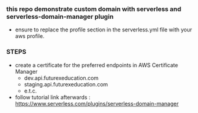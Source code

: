 ### this repo demonstrate custom domain with serverless and serverless-domain-manager plugin

- ensure to replace the profile section in the serverless.yml file with your aws profile.

### STEPS
- create a certificate for the preferred endpoints in AWS Certificate Manager 
  - dev.api.futurexeducation.com
  - staging.api.futurexeducation.com 
  - e.t.c.
- follow tutorial link afterwards : https://www.serverless.com/plugins/serverless-domain-manager
